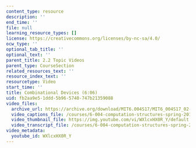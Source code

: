 ```yaml
---
content_type: resource
description: ''
end_time: ''
file: null
learning_resource_types: []
license: https://creativecommons.org/licenses/by-nc-sa/4.0/
ocw_type: ''
optional_tab_title: ''
optional_text: ''
parent_title: 2.2 Topic Videos
parent_type: CourseSection
related_resources_text: ''
resource_index_text: ''
resourcetype: Video
start_time: ''
title: Combinational Devices (6:06)
uid: fb2aa9e5-1ddd-5b96-5740-747b21359088
video_files:
  archive_url: https://archive.org/download/MIT6.004S17/MIT6_004S17_02-02-04_300k.mp4
  video_captions_file: /courses/6-004-computation-structures-spring-2017/9d8a67e0705a5434b0c18e5690fa46db_WXlcxHX0R_Y.vtt
  video_thumbnail_file: https://img.youtube.com/vi/WXlcxHX0R_Y/default.jpg
  video_transcript_file: /courses/6-004-computation-structures-spring-2017/86f632af4e14917f4740ffe8df023b1f_WXlcxHX0R_Y.pdf
video_metadata:
  youtube_id: WXlcxHX0R_Y
---
```

